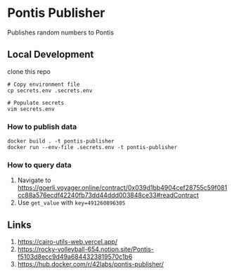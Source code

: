 # Pontis Publisher

Publishes random numbers to Pontis

## Local Development

clone this repo

```shell
# Copy environment file
cp secrets.env .secrets.env

# Populate secrets
vim secrets.env
```

### How to publish data

```shell
docker build . -t pontis-publisher
docker run --env-file .secrets.env -t pontis-publisher
```

### How to query data

1. Navigate to <https://goerli.voyager.online/contract/0x039d1bb4904cef28755c59f081cc88a576ecdf42240fb73dd44ddd003848ce33#readContract>
1. Use `get_value` with `key=491260896305`

## Links

1. <https://cairo-utils-web.vercel.app/>
1. <https://rocky-volleyball-654.notion.site/Pontis-f5103d8ecc9d49a6844323819570c1b6>
1. <https://hub.docker.com/r/42labs/pontis-publisher/>
